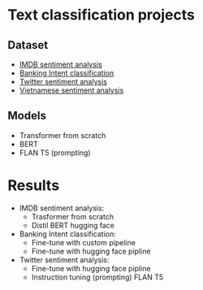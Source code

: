 # Text classification projects

## Dataset 
- [IMDB sentiment analysis](https://huggingface.co/datasets/imdb)
- [Banking Intent classification](https://huggingface.co/datasets/banking77)
- [Twitter sentiment analysis](https://huggingface.co/datasets/carblacac/twitter-sentiment-analysis)
- [Vietnamese sentiment analysis](https://github.com/congnghia0609/ntc-scv)

## Models
- Transformer from scratch
- BERT
- FLAN T5 (prompting)

# Results
- IMDB sentiment analysis:
    - Trasformer from scratch
    - Distil BERT hugging face
- Banking Intent classification:
    - Fine-tune with custom pipeline
    - Fine-tune with hugging face pipline
- Twitter sentiment analysis:
    - Fine-tune with hugging face pipline
    - Instruction tuning (prompting) FLAN T5 

